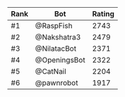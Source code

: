 Rank|Bot|Rating
---|---|---
#1|@RaspFish|2743
#2|@Nakshatra3|2479
#3|@NilatacBot|2371
#4|@OpeningsBot|2322
#5|@CatNail|2204
#6|@pawnrobot|1917
